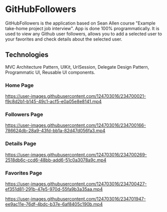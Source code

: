 # GitHubFollowers
GitHubFollowers is the application based on Sean Allen course "Example take-home project job interview". App is done 100% programmatically. It is used to view any Github user followers, allows you to add a selected user to your favorites and check details about the selected user.
## Technologies
MVC Architecture Pattern, UIKit, UrlSession, Delegate Design Pattern, Programmatic UI, Reusable UI components.

### Home Page
https://user-images.githubusercontent.com/124703016/234700021-f9c8d2b1-b145-49c1-acf5-e0a05e8e8141.mp4

### Followers Page
https://user-images.githubusercontent.com/124703016/234700166-786624db-28a9-43fd-bb1a-82d47d056fa3.mp4

### Details Page
https://user-images.githubusercontent.com/124703016/234700269-2518db6c-ccd6-48bb-add6-51c0a3078a9c.mp4

### Favorites Page
https://user-images.githubusercontent.com/124703016/234700427-ef351d81-291b-47e5-970d-55fa9b3a35aa.mp4

https://user-images.githubusercontent.com/124703016/234701947-ee9ac11e-76df-4bdc-b37e-6af8405c190b.mp4

